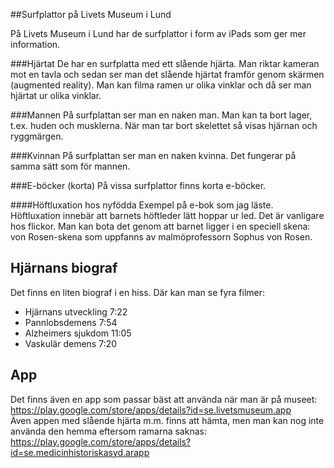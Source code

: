 ##Surfplattor på Livets Museum i Lund

På Livets Museum i Lund har de surfplattor i form av iPads som ger mer information.

###Hjärtat
De har en surfplatta med ett slående hjärta. Man riktar kameran mot en tavla och sedan ser man det slående hjärtat framför
genom skärmen (augmented reality). Man kan filma ramen ur olika vinklar och då ser man hjärtat ur olika vinklar.

###Mannen
På surfplattan ser man en naken man. Man kan ta bort lager, t.ex. huden och musklerna. När man tar bort skelettet så visas hjärnan och ryggmärgen.

###Kvinnan
På surfplattan ser man en naken kvinna. Det fungerar på samma sätt som för mannen.

###E-böcker (korta)
På vissa surfplattor finns korta e-böcker.

####Höftluxation hos nyfödda
Exempel på e-bok som jag läste. Höftluxation innebär att barnets höftleder lätt hoppar ur led. Det är vanligare hos flickor. Man kan bota det genom att barnet ligger i en speciell skena: von Rosen-skena som uppfanns av malmöprofessorn Sophus von Rosen.

## Hjärnans biograf
Det finns en liten biograf i en hiss. Där kan man se fyra filmer:
* Hjärnans utveckling 7:22
* Pannlobsdemens 7:54
* Alzheimers sjukdom 11:05
* Vaskulär demens 7:20

## App
Det finns även en app som passar bäst att använda när man är på museet:    https://play.google.com/store/apps/details?id=se.livetsmuseum.app   
Även appen med slående hjärta m.m. finns att hämta, men man kan nog inte använda den hemma eftersom ramarna saknas:  
https://play.google.com/store/apps/details?id=se.medicinhistoriskasyd.arapp  
